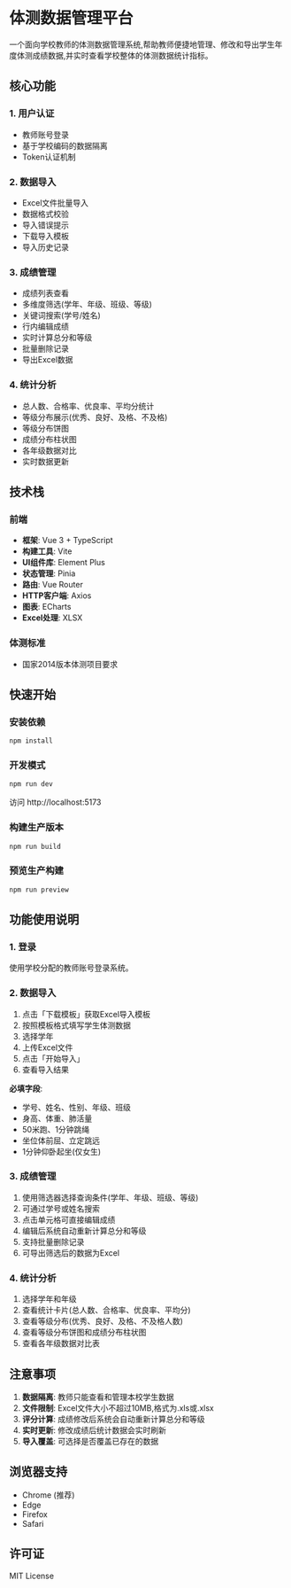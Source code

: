 # 体测数据管理平台

一个面向学校教师的体测数据管理系统,帮助教师便捷地管理、修改和导出学生年度体测成绩数据,并实时查看学校整体的体测数据统计指标。

## 核心功能

### 1. 用户认证
- 教师账号登录
- 基于学校编码的数据隔离
- Token认证机制

### 2. 数据导入
- Excel文件批量导入
- 数据格式校验
- 导入错误提示
- 下载导入模板
- 导入历史记录

### 3. 成绩管理
- 成绩列表查看
- 多维度筛选(学年、年级、班级、等级)
- 关键词搜索(学号/姓名)
- 行内编辑成绩
- 实时计算总分和等级
- 批量删除记录
- 导出Excel数据

### 4. 统计分析
- 总人数、合格率、优良率、平均分统计
- 等级分布展示(优秀、良好、及格、不及格)
- 等级分布饼图
- 成绩分布柱状图
- 各年级数据对比
- 实时数据更新

## 技术栈

### 前端
- **框架**: Vue 3 + TypeScript
- **构建工具**: Vite
- **UI组件库**: Element Plus
- **状态管理**: Pinia
- **路由**: Vue Router
- **HTTP客户端**: Axios
- **图表**: ECharts
- **Excel处理**: XLSX

### 体测标准
- 国家2014版本体测项目要求

## 快速开始

### 安装依赖

```bash
npm install
```

### 开发模式

```bash
npm run dev
```

访问 http://localhost:5173

### 构建生产版本

```bash
npm run build
```

### 预览生产构建

```bash
npm run preview
```

## 功能使用说明

### 1. 登录

使用学校分配的教师账号登录系统。

### 2. 数据导入

1. 点击「下载模板」获取Excel导入模板
2. 按照模板格式填写学生体测数据
3. 选择学年
4. 上传Excel文件
5. 点击「开始导入」
6. 查看导入结果

**必填字段**:
- 学号、姓名、性别、年级、班级
- 身高、体重、肺活量
- 50米跑、1分钟跳绳
- 坐位体前屈、立定跳远
- 1分钟仰卧起坐(仅女生)

### 3. 成绩管理

1. 使用筛选器选择查询条件(学年、年级、班级、等级)
2. 可通过学号或姓名搜索
3. 点击单元格可直接编辑成绩
4. 编辑后系统自动重新计算总分和等级
5. 支持批量删除记录
6. 可导出筛选后的数据为Excel

### 4. 统计分析

1. 选择学年和年级
2. 查看统计卡片(总人数、合格率、优良率、平均分)
3. 查看等级分布(优秀、良好、及格、不及格人数)
4. 查看等级分布饼图和成绩分布柱状图
5. 查看各年级数据对比表

## 注意事项

1. **数据隔离**: 教师只能查看和管理本校学生数据
2. **文件限制**: Excel文件大小不超过10MB,格式为.xls或.xlsx
3. **评分计算**: 成绩修改后系统会自动重新计算总分和等级
4. **实时更新**: 修改成绩后统计数据会实时刷新
5. **导入覆盖**: 可选择是否覆盖已存在的数据

## 浏览器支持

- Chrome (推荐)
- Edge
- Firefox
- Safari

## 许可证

MIT License
